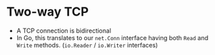 # Two-way TCP

- A TCP connection is bidirectional
- In Go, this translates to our `net.Conn` interface having both `Read` and `Write` methods. (`io.Reader` / `io.Writer` interfaces)

